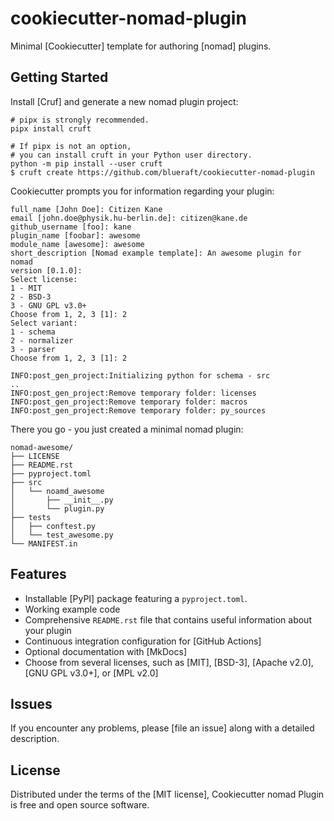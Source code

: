 # cookiecutter-nomad-plugin

Minimal [Cookiecutter] template for authoring [nomad] plugins.

## Getting Started

Install [Cruf] and generate a new nomad plugin project:

```no-highlight
# pipx is strongly recommended.
pipx install cruft

# If pipx is not an option,
# you can install cruft in your Python user directory.
python -m pip install --user cruft
$ cruft create https://github.com/blueraft/cookiecutter-nomad-plugin
```

Cookiecutter prompts you for information regarding your plugin:

```no-highlight
full_name [John Doe]: Citizen Kane
email [john.doe@physik.hu-berlin.de]: citizen@kane.de
github_username [foo]: kane
plugin_name [foobar]: awesome
module_name [awesome]: awesome
short_description [Nomad example template]: An awesome plugin for nomad
version [0.1.0]:
Select license:
1 - MIT
2 - BSD-3
3 - GNU GPL v3.0+
Choose from 1, 2, 3 [1]: 2
Select variant:
1 - schema
2 - normalizer
3 - parser
Choose from 1, 2, 3 [1]: 2

INFO:post_gen_project:Initializing python for schema - src
..
INFO:post_gen_project:Remove temporary folder: licenses
INFO:post_gen_project:Remove temporary folder: macros
INFO:post_gen_project:Remove temporary folder: py_sources
```

There you go - you just created a minimal nomad plugin:

```no-highlight
nomad-awesome/
├── LICENSE
├── README.rst
├── pyproject.toml
├── src
│   └── noamd_awesome
│       ├── __init__.py
│       └── plugin.py
├── tests
│   ├── conftest.py
│   └── test_awesome.py
└── MANIFEST.in
```


## Features

- Installable [PyPI] package featuring a `pyproject.toml`.
- Working example code 
- Comprehensive `README.rst` file that contains useful information about your
  plugin
- Continuous integration configuration for [GitHub Actions]
- Optional documentation with [MkDocs]
- Choose from several licenses, such as [MIT], [BSD-3], [Apache v2.0], [GNU GPL
  v3.0+], or [MPL v2.0]

## Issues

If you encounter any problems, please [file an issue] along with a
detailed description.

## License

Distributed under the terms of the [MIT license], Cookiecutter nomad
Plugin is free and open source software.
